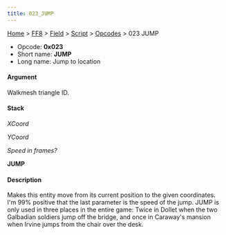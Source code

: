 ```yaml
---
title: 023_JUMP
---
```


[Home](../../../../Main_Page.md) > [FF8](../../../../FF8.md) > [Field](../../../Field.md) > [Script](../../Script.md) > [Opcodes](../Opcodes.md) > 023 JUMP

-   Opcode: **0x023**
-   Short name: **JUMP**
-   Long name: Jump to location

#### Argument

Walkmesh triangle ID.

#### Stack

  
*XCoord*

*YCoord*

*Speed in frames?*

**JUMP**

#### Description

Makes this entity move from its current position to the given coordinates. I'm 99% positive that the last parameter is the speed of the jump. JUMP is only used in three places in the entire game: Twice in Dollet when the two Galbadian soldiers jump off the bridge, and once in Caraway's mansion when Irvine jumps from the chair over the desk.
